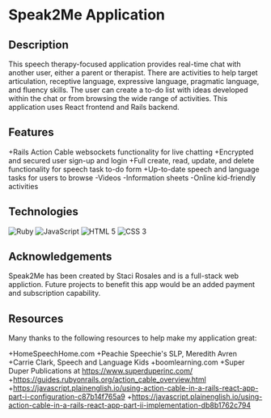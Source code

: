 # Speak2Me Application

## Description

This speech therapy-focused application provides real-time chat with another user, either a parent or therapist. There are activities to help target articulation, receptive language, expressive language, pragmatic language, and fluency skills.
The user can create a to-do list with ideas developed within the chat or from browsing the wide range of activities.
This application uses React frontend and Rails backend.

## Features
+Rails Action Cable websockets functionality for live chatting
+Encrypted and secured user sign-up and login
+Full create, read, update, and delete functionality for speech task to-do form
+Up-to-date speech and language tasks for users to browse
-Videos
-Information sheets
-Online kid-friendly activities

## Technologies

![Ruby](https://img.shields.io/badge/Ruby-CC342D?style=for-the-badge&logo=ruby&logoColor=white)
![JavaScript](https://img.shields.io/badge/JavaScript-323330?style=for-the-badge&logo=javascript&logoColor=F7DF1E)
![HTML 5](https://img.shields.io/badge/HTML5-E34F26?style=for-the-badge&logo=html5&logoColor=white)
![CSS 3](https://img.shields.io/badge/CSS3-1572B6?style=for-the-badge&logo=css3&logoColor=white)

## Acknowledgements

Speak2Me has been created by Staci Rosales and is a full-stack web appliction. Future projects to benefit this app would be an added payment and subscription capability.

## Resources

Many thanks to the following resources to help make my application great:

+HomeSpeechHome.com
+Peachie Speechie's SLP, Meredith Avren
+Carrie Clark, Speech and Language Kids
+boomlearning.com
+Super Duper Publications at https://www.superduperinc.com/
+https://guides.rubyonrails.org/action_cable_overview.html
+https://javascript.plainenglish.io/using-action-cable-in-a-rails-react-app-part-i-configuration-c87b14f765a9
+https://javascript.plainenglish.io/using-action-cable-in-a-rails-react-app-part-ii-implementation-db8b1762c794